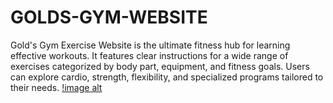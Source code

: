 # GOLDS-GYM-WEBSITE
Gold's Gym Exercise Website is the ultimate fitness hub for learning effective workouts. It features clear instructions for a wide range of exercises categorized by body part, equipment, and fitness goals. Users can explore cardio, strength, flexibility, and specialized programs tailored to their needs. 
[!image alt](https://github.com/Inzamx/GOLDS-GYM-WEBSITE/blob/3c39ccc6bc908d96a75b4db45a280767f56cd680/Screenshot%20(67).png)
